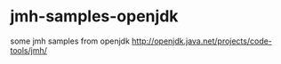 # jmh-samples-openjdk
some jmh samples  from openjdk     http://openjdk.java.net/projects/code-tools/jmh/
